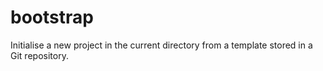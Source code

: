 # bootstrap

Initialise a new project in the current directory from a template stored in a Git repository.



